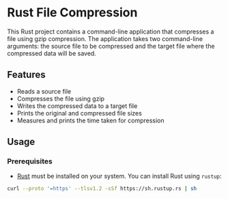 # Rust File Compression

This Rust project contains a command-line application that compresses a file using gzip compression. The application takes two command-line arguments: the source file to be compressed and the target file where the compressed data will be saved.

## Features

- Reads a source file
- Compresses the file using gzip
- Writes the compressed data to a target file
- Prints the original and compressed file sizes
- Measures and prints the time taken for compression

## Usage

### Prerequisites

- [Rust](https://www.rust-lang.org/) must be installed on your system. You can install Rust using `rustup`:

```sh
curl --proto '=https' --tlsv1.2 -sSf https://sh.rustup.rs | sh
